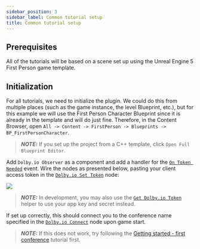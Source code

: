 ```yaml
---
sidebar_position: 3
sidebar_label: Common tutorial setup
title: Common tutorial setup
---
```


## Prerequisites

All of the tutorials will be based on a scene set up using the Unreal Engine 5 First Person game template.

## Initialization

For all tutorials, we need to initialize the plugin. We could do this from multiple places (such as the game instance, the level Blueprint, etc.), but for this example we will use the First Person Character Blueprint since it is already in the template and will do just fine. Therefore, in the Content Browser, open `All -> Content -> FirstPerson -> Blueprints -> BP_FirstPersonCharacter`.

> **_NOTE:_** If you set up the project from a C++ template, click `Open Full Blueprint Editor`.

Add `Dolby.io Observer` as a component and add a handler for the [`On Token Needed`](../blueprints/Events/on-token-needed) event. Wire the nodes as presented below, pasting your client access token in the [`Dolby.io Set Token`](../blueprints/Functions/set-token) node:

![](../../static/img/common-setup-connect.png)

> **_NOTE:_** In development, you may also use the [`Get Dolby.io Token`](../blueprints/Functions/get-token) helper to use your app key and secret instead.

If set up correctly, this should connect you to the conference name specified in the [`Dolby.io Connect`](../blueprints/Functions/connect) node upon game start.

> **_NOTE:_** If this does not work, try following the [Getting started - first conference](first-conference) tutorial first.
